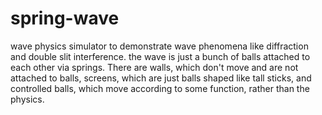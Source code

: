 # spring-wave

wave physics simulator to demonstrate wave phenomena like diffraction and double slit interference. the wave is just a bunch of balls attached to each other via springs. There are walls, which don't move and are not attached to balls, screens, which are just balls shaped like tall sticks, and controlled balls, which move according to some function, rather than the physics.